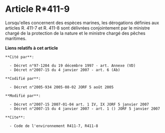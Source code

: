 # Article R*411-9

Lorsqu'elles concernent des espèces marines, les dérogations définies aux articles R. 411-7 et R. 411-8 sont délivrées
conjointement par le ministre chargé de la protection de la nature et le ministre chargé des pêches maritimes.

**Liens relatifs à cet article**

	**Cité par**:

	  - Décret n°97-1204 du 19 décembre 1997 - art. Annexe (VD)
	  - Décret n°2007-15 du 4 janvier 2007 - art. 6 (Ab)

	**Codifié par**:

	  - Décret n°2005-934 2005-08-02 JORF 5 août 2005

	**Modifié par**:

	  - Décret n°2007-15 2007-01-04 art. 1 IV, IX JORF 5 janvier 2007
	  - Décret n°2007-15 du 4 janvier 2007 - art. 1 () JORF 5 janvier 2007

	**Cite**:

	  - Code de l'environnement R411-7, R411-8
